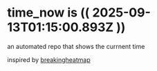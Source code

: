 # time_now is (( 2025-09-13T01:15:00.893Z ))

an automated repo that shows the currnent time

inspired by [breakingheatmap](https://github.com/breakingheatmap/breakingheatmap)